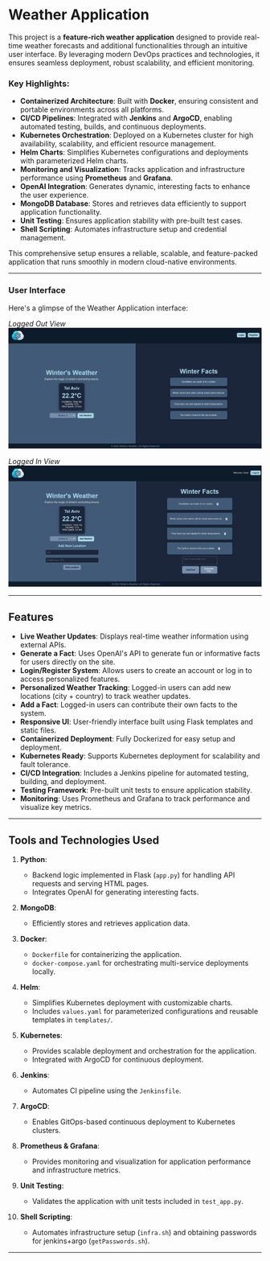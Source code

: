 # Weather Application

This project is a **feature-rich weather application** designed to provide real-time weather forecasts and additional functionalities through an intuitive user interface. By leveraging modern DevOps practices and technologies, it ensures seamless deployment, robust scalability, and efficient monitoring.

### Key Highlights:
- **Containerized Architecture**: Built with **Docker**, ensuring consistent and portable environments across all platforms.
- **CI/CD Pipelines**: Integrated with **Jenkins** and **ArgoCD**, enabling automated testing, builds, and continuous deployments.
- **Kubernetes Orchestration**: Deployed on a Kubernetes cluster for high availability, scalability, and efficient resource management.
- **Helm Charts**: Simplifies Kubernetes configurations and deployments with parameterized Helm charts.
- **Monitoring and Visualization**: Tracks application and infrastructure performance using **Prometheus** and **Grafana**.
- **OpenAI Integration**: Generates dynamic, interesting facts to enhance the user experience.
- **MongoDB Database**: Stores and retrieves data efficiently to support application functionality.
- **Unit Testing**: Ensures application stability with pre-built test cases.
- **Shell Scripting**: Automates infrastructure setup and credential management.

This comprehensive setup ensures a reliable, scalable, and feature-packed application that runs smoothly in modern cloud-native environments.

---

### User Interface

Here's a glimpse of the Weather Application interface:

*Logged Out View*
![Logged Out View](images/weather-app-image-1.png)

*Logged In View*
![Logged In View](images/weather-app-image-2.png)

---

## Features

- **Live Weather Updates**: Displays real-time weather information using external APIs.
- **Generate a Fact**: Uses OpenAI's API to generate fun or informative facts for users directly on the site.
- **Login/Register System**: Allows users to create an account or log in to access personalized features.
- **Personalized Weather Tracking**: Logged-in users can add new locations (city + country) to track weather updates.
- **Add a Fact**: Logged-in users can contribute their own facts to the system.
- **Responsive UI**: User-friendly interface built using Flask templates and static files.
- **Containerized Deployment**: Fully Dockerized for easy setup and deployment.
- **Kubernetes Ready**: Supports Kubernetes deployment for scalability and fault tolerance.
- **CI/CD Integration**: Includes a Jenkins pipeline for automated testing, building, and deployment.
- **Testing Framework**: Pre-built unit tests to ensure application stability.
- **Monitoring**: Uses Prometheus and Grafana to track performance and visualize key metrics.

---
## Tools and Technologies Used

1. **Python**:
   - Backend logic implemented in Flask (`app.py`) for handling API requests and serving HTML pages.
   - Integrates OpenAI for generating interesting facts.

3. **MongoDB**:
   - Efficiently stores and retrieves application data.

4. **Docker**:
   - `Dockerfile` for containerizing the application.
   - `docker-compose.yaml` for orchestrating multi-service deployments locally.

5. **Helm**:
   - Simplifies Kubernetes deployment with customizable charts.
   - Includes `values.yaml` for parameterized configurations and reusable templates in `templates/`.

6. **Kubernetes**:
   - Provides scalable deployment and orchestration for the application.
   - Integrated with ArgoCD for continuous deployment.

7. **Jenkins**:
   - Automates CI pipeline using the `Jenkinsfile`.

8. **ArgoCD**:
   - Enables GitOps-based continuous deployment to Kubernetes clusters.

9. **Prometheus & Grafana**:
   - Provides monitoring and visualization for application performance and infrastructure metrics.

10. **Unit Testing**:
    - Validates the application with unit tests included in `test_app.py`.

11. **Shell Scripting**:
    - Automates infrastructure setup (`infra.sh`) and obtaining passwords for jenkins+argo (`getPasswords.sh`).

---
